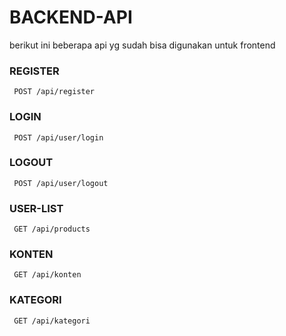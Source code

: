 # BACKEND-API
berikut ini beberapa api yg sudah bisa digunakan untuk frontend

### REGISTER

```
 POST /api/register
```

### LOGIN

```
 POST /api/user/login
```

### LOGOUT

```
 POST /api/user/logout
```

### USER-LIST

```
 GET /api/products
```

### KONTEN

```
 GET /api/konten
```

### KATEGORI

```
 GET /api/kategori
```


